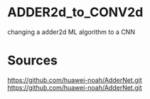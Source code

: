 # ADDER2d_to_CONV2d
changing a adder2d ML algorithm to a CNN

# Sources
https://github.com/huawei-noah/AdderNet.git   
https://github.com/huawei-noah/AdderNet.git
